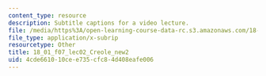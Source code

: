 ```yaml
---
content_type: resource
description: Subtitle captions for a video lecture.
file: /media/https%3A/open-learning-course-data-rc.s3.amazonaws.com/18-01-single-variable-calculus-fall-2006/4cde661010cee735cfc84d408eafe006_18_01_f07_lec02_Creole_new2.srt
file_type: application/x-subrip
resourcetype: Other
title: 18_01_f07_lec02_Creole_new2
uid: 4cde6610-10ce-e735-cfc8-4d408eafe006
---
```

